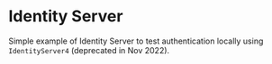﻿# Identity Server

Simple example of Identity Server to test authentication locally using
`IdentityServer4` (deprecated in Nov 2022).